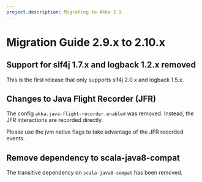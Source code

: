 ```yaml
---
project.description: Migrating to Akka 2.9.
---
```

# Migration Guide 2.9.x to 2.10.x

## Support for slf4j 1.7.x and logback 1.2.x removed

This is the first release that only supports slf4j 2.0.x and logback 1.5.x.

## Changes to Java Flight Recorder (JFR)

The config `akka.java-flight-recorder.enabled` was removed. Instead, the JFR interactions are recorded directly.

Please use the jvm native flags to take advantage of the JFR recorded events.

## Remove dependency to scala-java8-compat

The transitive dependency on `scala-java8-compat` has been removed.

